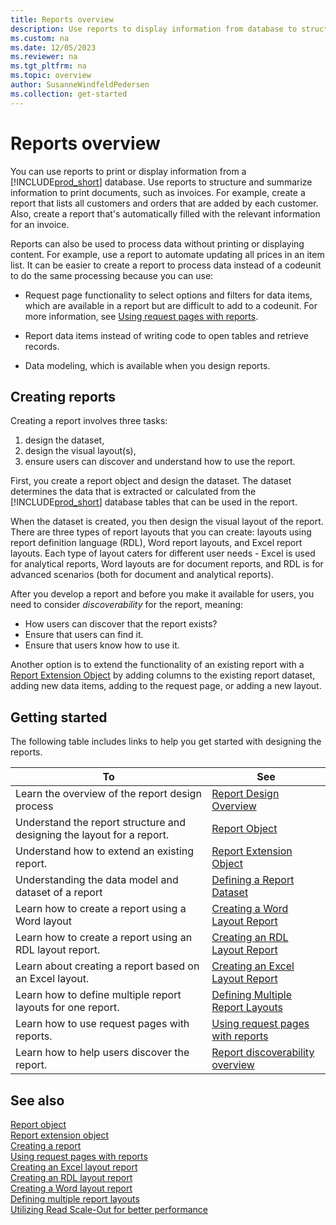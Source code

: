```yaml
---
title: Reports overview
description: Use reports to display information from database to structure and summarize information and print documents, such as invoices. 
ms.custom: na
ms.date: 12/05/2023
ms.reviewer: na
ms.tgt_pltfrm: na
ms.topic: overview
author: SusanneWindfeldPedersen
ms.collection: get-started
---
```


# Reports overview

You can use reports to print or display information from a [!INCLUDE[prod_short](../includes/prod_short.md)] database. Use reports to structure and summarize information to print documents, such as invoices. For example, create a report that lists all customers and orders that are added by each customer. Also, create a report that's automatically filled with the relevant information for an invoice.  

Reports can also be used to process data without printing or displaying content. For example, use a report to automate updating all prices in an item list. It can be easier to create a report to process data instead of a codeunit to do the same processing because you can use:  

- Request page functionality to select options and filters for data items, which are available in a report but are difficult to add to a codeunit. For more information, see [Using request pages with reports](devenv-request-pages-for-reports.md). 

- Report data items instead of writing code to open tables and retrieve records.  

- Data modeling, which is available when you design reports. 

## Creating reports

Creating a report involves three tasks: 
1. design the dataset,
2. design the visual layout(s),
3. ensure users can discover and understand how to use the report.

First, you create a report object and design the dataset. The dataset determines the data that is extracted or calculated from the [!INCLUDE[prod_short](../includes/prod_short.md)] database tables that can be used in the report. 


When the dataset is created, you then design the visual layout of the report. There are three types of report layouts that you can create: layouts using report definition language (RDL), Word report layouts, and Excel report layouts. Each type of layout caters for different user needs - Excel is used for analytical reports, Word layouts are for document reports, and RDL is for advanced scenarios (both for document and analytical reports).

After you develop a report and before you make it available for users, you need to consider *discoverability* for the report, meaning:

- How users can discover that the report exists?
- Ensure that users can find it.
- Ensure that users know how to use it.

Another option is to extend the functionality of an existing report with a [Report Extension Object](devenv-report-ext-object.md) by adding columns to the existing report dataset, adding new data items, adding to the request page, or adding a new layout.

## Getting started

The following table includes links to help you get started with designing the reports.

|To      |See      | 
|--------|---------| 
|Learn the overview of the report design process|[Report Design Overview](devenv-report-design-overview.md)| 
|Understand the report structure and designing the layout for a report.|[Report Object](devenv-report-object.md)|
|Understand how to extend an existing report.|[Report Extension Object](devenv-report-ext-object.md)|
|Understanding the data model and dataset of a report|[Defining a Report Dataset](devenv-report-dataset.md)|  
|Learn how to create a report using a Word layout|[Creating a Word Layout Report](devenv-howto-report-layout.md)| 
|Learn how to create a report using an RDL layout report.|[Creating an RDL Layout Report](devenv-howto-rdl-report-layout.md)|
|Learn about creating a report based on an Excel layout.|[Creating an Excel Layout Report](devenv-howto-excel-report-layout.md)|
|Learn how to define multiple report layouts for one report.|[Defining Multiple Report Layouts](devenv-multiple-report-layouts.md)|
|Learn how to use request pages with reports.| [Using request pages with reports](devenv-request-pages-for-reports.md) |
|Learn how to help users discover the report.|[Report discoverability overview](devenv-reports-discoverability.md) |



## See also

[Report object](devenv-report-object.md)  
[Report extension object](devenv-report-ext-object.md)  
[Creating a report](devenv-howto-report-layout.md)  
[Using request pages with reports](devenv-request-pages-for-reports.md)   
[Creating an Excel layout report](devenv-howto-excel-report-layout.md)  
[Creating an RDL layout report](devenv-howto-rdl-report-layout.md)  
[Creating a Word layout report](devenv-howto-report-layout.md)  
[Defining multiple report layouts](devenv-multiple-report-layouts.md)  
[Utilizing Read Scale-Out for better performance](../administration/database-read-scale-out-overview.md)  